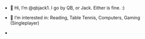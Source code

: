 - 👋 Hi, I’m @qbjack1. I go by QB, or Jack. Either is fine. :)

- 👀 I’m interested in: Reading, Table Tennis, Computers, Gaming (Singleplayer)

- <!--🌱 I’m currently learning ...

- 💞️ I’m looking to collaborate on ...-->

- Will add more soon!

- 📫 Email: jack.quinones.business@gmail.com

<!---
qbjack1/qbjack1 is a ✨ special ✨ repository because its `README.md` (this file) appears on your GitHub profile.
You can click the Preview link to take a look at your changes.
--->
